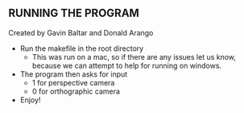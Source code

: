 ## RUNNING THE PROGRAM
Created by Gavin Baltar and Donald Arango

- Run the makefile in the root directory
    - This was run on a mac, so if there are any issues let us know, because we can attempt to help for running on windows.
- The program then asks for input
    - 1 for perspective camera
    - 0 for orthographic camera
- Enjoy!
